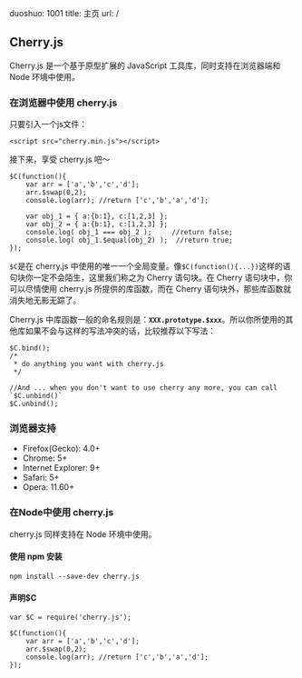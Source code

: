 duoshuo: 1001
title: 主页
url: /

## Cherry.js

Cherry.js 是一个基于原型扩展的 JavaScript 工具库，同时支持在浏览器端和 Node 环境中使用。

### 在浏览器中使用 cherry.js

只要引入一个js文件：

    <script src="cherry.min.js"></script>

接下来，享受 cherry.js 吧～

    $C(function(){
        var arr = ['a','b','c','d'];
        arr.$swap(0,2);
        console.log(arr); //return ['c','b','a','d'];

        var obj_1 = { a:{b:1}, c:[1,2,3] };
        var obj_2 = { a:{b:1}, c:[1,2,3] };
        console.log( obj_1 === obj_2 );     //return false;
        console.log( obj_1.$equal(obj_2) );  //return true;
    });

`$C`是在 cherry.js 中使用的唯一一个全局变量。像`$C(function(){...})`这样的语句块你一定不会陌生，这里我们称之为 Cherry 语句块。在 Cherry 语句块中，你可以尽情使用 cherry.js 所提供的库函数，而在 Cherry 语句块外，那些库函数就消失地无影无踪了。

Cherry.js 中库函数一般的命名规则是：**`XXX.prototype.$xxx`**。所以你所使用的其他库如果不会与这样的写法冲突的话，比较推荐以下写法： 

    $C.bind();
    /*
     * do anything you want with cherry.js
     */
    
    //And ... when you don't want to use cherry any more, you can call `$C.unbind()`
    $C.unbind();

### 浏览器支持

- Firefox(Gecko): 4.0+
- Chrome: 5+
- Internet Explorer: 9+
- Safari: 5+
- Opera: 11.60+

### 在Node中使用 cherry.js 

cherry.js 同样支持在 Node 环境中使用。

#### 使用 npm 安装

    npm install --save-dev cherry.js

#### 声明$C

    var $C = require('cherry.js');

    $C(function(){
        var arr = ['a','b','c','d'];
        arr.$swap(0,2);
        console.log(arr); //return ['c','b','a','d'];
    });